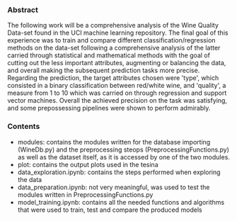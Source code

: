 ### Abstract 

The following work will be a comprehensive analysis of the Wine Quality Data-set found in the UCI machine learning repository. The final goal of this experience was to train and compare different classification/regression methods on the data-set following a comprehensive analysis of the latter carried through statistical and mathematical methods with the goal of cutting out the less important attributes, augmenting or balancing the data, and overall making the subsequent prediction tasks more precise. Regarding the prediction, the target attributes chosen were 'type', which consisted in a binary classification between red/white wine, and 'quality', a measure from 1 to 10 which was carried on through regression and support vector machines. Overall the achieved precision on the task was satisfying, and some prepossessing pipelines were shown to perform admirably. 


### Contents

- modules: contains the modules written for the database importing (WineDb.py) and the preprocessing steops (PreprocessingFunctions.py) as well as the dataset itself, as it is accessed by one of the two modules.
- plot: contains the output plots used in the tesina
- data_exploration.ipynb: contains the steps performed when exploring the data
- data_preparation.ipynb: not very meaningful, was used to test the modules written in PreprocessingFunctions.py
- model_training.ipynb: contains all the needed functions and algorithms that were used to train, test and compare the produced models